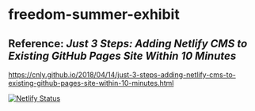 # freedom-summer-exhibit

## Reference: *Just 3 Steps: Adding Netlify CMS to Existing GitHub Pages Site Within 10 Minutes*
https://cnly.github.io/2018/04/14/just-3-steps-adding-netlify-cms-to-existing-github-pages-site-within-10-minutes.html

[![Netlify Status](https://api.netlify.com/api/v1/badges/ad0860f6-3224-42f2-9766-d426cc7f6488/deploy-status)](https://app.netlify.com/sites/ecstatic-poitras-b8bc18/deploys)
